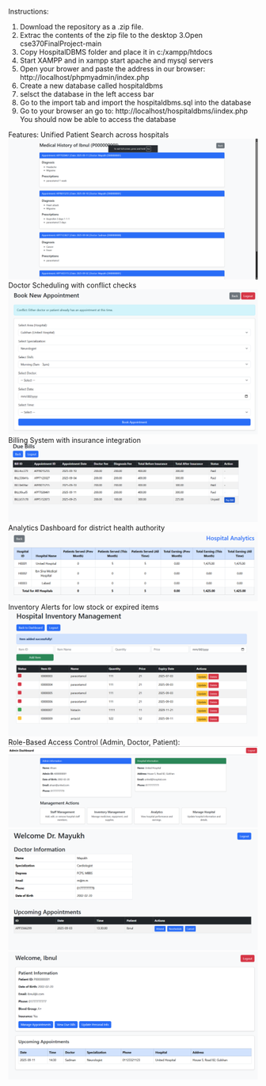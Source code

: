 Instructions:
1. Download the repository as a .zip file.
2. Extrac the contents of the zip file to the desktop
3.Open cse370FinalProject-main
4. Copy HospitalDBMS folder and place it in c:/xampp/htdocs
5. Start XAMPP and in xampp start apache and mysql servers
6. Open your brower and paste the address in our browser: http://localhost/phpmyadmin/index.php
7. Create a new database called hospitaldbms
8. selsct the database in the left access bar
9. Go to the import tab and import the hospitaldbms.sql into the database
10. Go to your browser an go to: http://localhost/hospitaldbms/iindex.php
You should now be able to access the database

Features:
Unified Patient Search across hospitals
![Unified Patient Search](Screenshots/unifiedsearch.png)
Doctor Scheduling with conflict checks
![Conflict Detection](Screenshots/ConflictDetect.png)
Billing System with insurance integration
![Billing System](Screenshots/Bill.png)
Analytics Dashboard for district health authority
![Analytics Dashboard](Screenshots/Analytics.png)
Inventory Alerts for low stock or expired items
![Inventory Warning](Screenshots/inventorywarning.png)
Role-Based Access Control (Admin, Doctor, Patient):
![Admin](Screenshots/admin.png)
![Doctor](Screenshots/Doctor.png)
![Patient](Screenshots/Patient.png)

